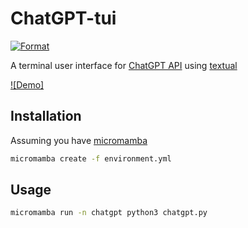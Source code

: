 # ChatGPT-tui

[![Format](https://github.com/JafarAbdi/chatgpt-tui/actions/workflows/format.yml/badge.svg)](https://github.com/JafarAbdi/chatgpt-tui/actions/workflows/format.yml)

A terminal user interface for [ChatGPT API](https://openai.com/blog/introducing-chatgpt-and-whisper-apis#chat-gpt-api)
using [textual](https://github.com/Textualize/textual)

[![Demo]](https://user-images.githubusercontent.com/16278108/222926204-ee07e55e-5058-4238-b960-38c902433e65.mp4)

## Installation

Assuming you have [micromamba](https://mamba.readthedocs.io/en/latest/installation.html#automatic-installation)

```bash
micromamba create -f environment.yml
```

## Usage

```bash
micromamba run -n chatgpt python3 chatgpt.py
```
